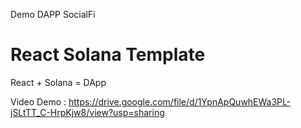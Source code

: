Demo DAPP SocialFi

# React Solana Template

React + Solana = DApp

Video Demo : https://drive.google.com/file/d/1YpnApQuwhEWa3PL-jSLtTT_C-HrpKjw8/view?usp=sharing
